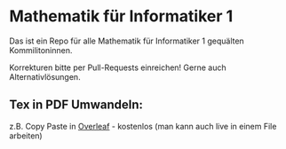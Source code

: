 # Mathematik für Informatiker 1
Das ist ein Repo für alle Mathematik für Informatiker 1 gequälten Kommilitoninnen.

Korrekturen bitte per Pull-Requests einreichen! Gerne auch Alternativlösungen.

## Tex in PDF Umwandeln:
z.B. Copy Paste in [Overleaf](https://de.overleaf.com) - kostenlos (man kann auch live in einem File arbeiten)
